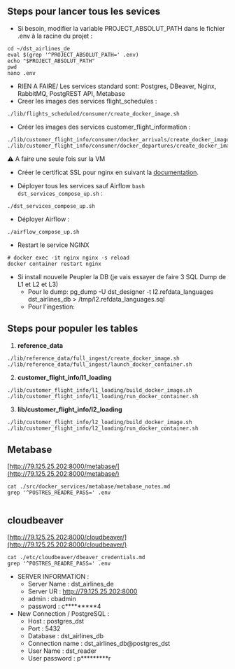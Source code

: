 ## Steps pour lancer tous les sevices

 - Si besoin, modifier la variable PROJECT_ABSOLUT_PATH dans le fichier .env à la racine du projet :

```shell
cd ~/dst_airlines_de
eval $(grep '^PROJECT_ABSOLUT_PATH=' .env)
echo "$PROJECT_ABSOLUT_PATH"
pwd
nano .env
```

 - RIEN A FAIRE/ Les services standard sont: Postgres, DBeaver, Nginx, RabbitMQ, PostgREST API, Metabase
 - Creer les images des services flight_schedules :

```shell
./lib/flights_scheduled/consumer/create_docker_image.sh
```
- Créer les images des services customer_flight_information :

```shell
./lib/customer_flight_info/consumer/docker_arrivals/create_docker_image.sh
./lib/customer_flight_info/consumer/docker_departures/create_docker_image.sh
```

⚠️ A faire une seule fois sur la VM
- Créer le certificat SSL pour nginx en suivant la [documentation](src/docker_services/nginx/nginx_notes.md).

- Déployer tous les services sauf Airflow `bash dst_services_compose_up.sh` :

```shell
./dst_services_compose_up.sh
```

- Déployer Airflow  :

```shell
./airflow_compose_up.sh
```

 - Restart le service NGINX

```shell
# docker exec -it nginx nginx -s reload
docker container restart nginx
```

 - Si install nouvelle Peupler la DB (je vais essayer de faire 3 SQL Dump de L1 et L2 et L3)
   - Pour le dump: pg_dump -U dst_designer -t l2.refdata_languages dst_airlines_db > /tmp/l2.refdata_languages.sql
   - Pour l'ingestion:
 
## Steps pour populer les tables
 
 1. **reference_data**

```shell
./lib/reference_data/full_ingest/create_docker_image.sh
./lib/reference_data/full_ingest/launch_docker_container.sh

```
 
 2. **customer_flight_info/l1_loading**

```shell
./lib/customer_flight_info/l1_loading/build_docker_image.sh
./lib/customer_flight_info/l1_loading/run_docker_container.sh

```
 
 3. **lib/customer_flight_info/l2_loading**

```shell
./lib/customer_flight_info/l2_loading/build_docker_image.sh
./lib/customer_flight_info/l2_loading/run_docker_container.sh

``` 

## Metabase

[http://79.125.25.202:8000/metabase/](http://79.125.25.202:8000/metabase/)

```shell
cat ./src/docker_services/metabase/metabase_notes.md
grep '^POSTRES_READRE_PASS=' .env


```

## cloudbeaver

[http://79.125.25.202:8000/cloudbeaver/](http://79.125.25.202:8000/cloudbeaver/)

```shell
cat ./etc/cloudbeaver/dbeaver_credentials.md
grep '^POSTRES_READRE_PASS=' .env
```

 - SERVER INFORMATION :
   - Server Name : dst_airlines_de
   - Server UR : http://79.125.25.202:8000
   - admin : cbadmin
   - password : c*********4
 - New Connection / PostgreSQL :
   - Host : postgres_dst
   - Port : 5432
   - Database : dst_airlines_db
   - Connection name : dst_airlines_db@postgres_dst
   - User Name : dst_reader
   - User password : p*********r

